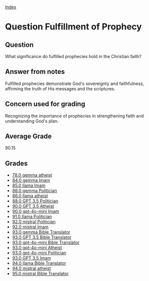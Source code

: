
[Index](../../index.md)
# Question Fulfillment of Prophecy
## Question
What significance do fulfilled prophecies hold in the Christian faith?

## Answer from notes
Fulfilled prophecies demonstrate God's sovereignty and faithfulness, affirming the truth of His messages and the scriptures.

## Concern used for grading
Recognizing the importance of prophecies in strengthening faith and understanding God's plan.

## Average Grade
90.15

## Grades
 * [78.0 gemma atheist](../answers/gemma_atheist/Fulfillment_of_Prophecy.md)
 * [84.0 gemma Imam](../answers/gemma_Imam/Fulfillment_of_Prophecy.md)
 * [85.0 llama Imam](../answers/llama_Imam/Fulfillment_of_Prophecy.md)
 * [86.0 gemma Politician](../answers/gemma_Politician/Fulfillment_of_Prophecy.md)
 * [86.0 llama atheist](../answers/llama_atheist/Fulfillment_of_Prophecy.md)
 * [88.0 GPT 3.5 Politician](../answers/GPT_3.5_Politician/Fulfillment_of_Prophecy.md)
 * [90.0 GPT 3.5 Atheist](../answers/GPT_3.5_Atheist/Fulfillment_of_Prophecy.md)
 * [90.0 gpt-4o-mini Imam](../answers/gpt-4o-mini_Imam/Fulfillment_of_Prophecy.md)
 * [91.0 llama Politician](../answers/llama_Politician/Fulfillment_of_Prophecy.md)
 * [92.0 mistral Politician](../answers/mistral_Politician/Fulfillment_of_Prophecy.md)
 * [92.0 mistral Imam](../answers/mistral_Imam/Fulfillment_of_Prophecy.md)
 * [93.0 gemma Bible Translator](../answers/gemma_Bible_Translator/Fulfillment_of_Prophecy.md)
 * [93.0 GPT 3.5 Bible Translator](../answers/GPT_3.5_Bible_Translator/Fulfillment_of_Prophecy.md)
 * [93.0 gpt-4o-mini Bible Translator](../answers/gpt-4o-mini_Bible_Translator/Fulfillment_of_Prophecy.md)
 * [93.0 gpt-4o-mini Atheist](../answers/gpt-4o-mini_Atheist/Fulfillment_of_Prophecy.md)
 * [93.0 gpt-4o-mini Politician](../answers/gpt-4o-mini_Politician/Fulfillment_of_Prophecy.md)
 * [93.0 GPT 3.5 Imam](../answers/GPT_3.5_Imam/Fulfillment_of_Prophecy.md)
 * [94.0 llama Bible Translator](../answers/llama_Bible_Translator/Fulfillment_of_Prophecy.md)
 * [94.0 mistral atheist](../answers/mistral_atheist/Fulfillment_of_Prophecy.md)
 * [95.0 mistral Bible Translator](../answers/mistral_Bible_Translator/Fulfillment_of_Prophecy.md)

